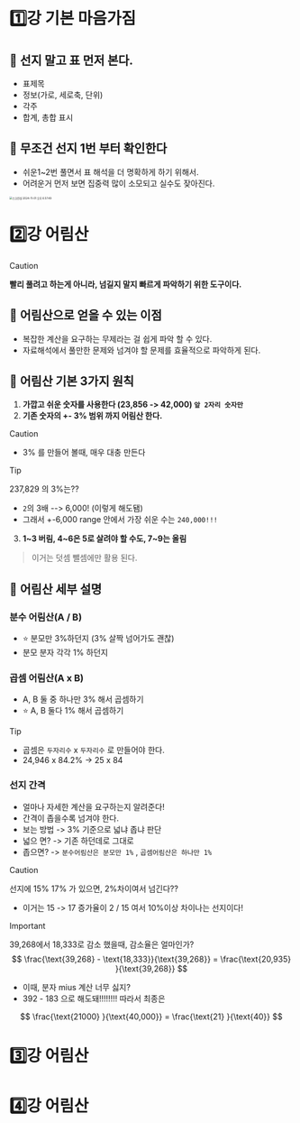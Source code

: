 # 1️⃣강 기본 마음가짐

## 💊 선지 말고 표 먼저 본다.

* 표제목
* 정보(가로, 세로축, 단위)
* 각주
* 합계, 총합 표시

## 💊 무조건 선지 1번 부터 확인한다

* 쉬운1~2번 풀면서 표 해석을 더 명확하게 하기 위해서.
* 어려운거 먼저 보면 집중력 많이 소모되고 실수도 잦아진다.





<img src="/Users/SEONG/스크린샷/스크린샷 2024-11-01 오후 6.57.49.png" alt="스크린샷 2024-11-01 오후 6.57.49" style="zoom:33%;" />





# 2️⃣강 어림산

> [!caution]
>
> **빨리 풀려고 하는게 아니라, 넘길지 말지 빠르게 파악하기 위한 도구이다.**



## 💊 어림산으로 얻을 수 있는 이점

* 복잡한 계산을 요구하는 무제라는 걸 쉽게 파악 할 수 있다.
* 자료해석에서 풀만한 문제와 넘겨야 할 문제를 효율적으로 파악하게 된다.



## 💊 어림산 기본 3가지 원칙

1. **가깝고 쉬운 숫자를 사용한다 (23,856 -> 42,000) `앞 2자리 숫자만`**
2. **기존 숫자의 +- 3% 범위 까지 어림산 한다.**

> [!caution]
>
> * 3% 를 만들어 볼때, 매우 대충 만든다 

> [!TIP]
>
> 237,829 의 3%는??
>
> * `2`의 3배 --> 6,000! (이렇게 해도됌)
> * 그래서 +-6,000 range 안에서 가장 쉬운 수는 `240,000!!!`

3.  **1~3 버림, 4~6은 5로 살려야 할 수도, 7~9는 올림**

> 이거는 덧셈 뺄셈에만 활용 된다.



## 💊 어림산 세부 설명

### 분수 어림산(A / B)

* ⭐️ 분모만 3%하던지 (3% 살짝 넘어가도 괜찮) 
* 분모 분자 각각 1% 하던지



###  곱셈 어림산(A x B)

* A, B 둘 중 하나만 3% 해서 곱셈하기
* ⭐️ A, B 둘다 1% 해서 곱셈하기 

> [!Tip]
>
> * 곱셈은 `두자리수` x `두자리수` 로 만들어야 한다.
> * 24,946 x 84.2% -> 25 x 84



### 선지 간격

* 얼마나 자세한 계산을 요구하는지 알려준다!
* 간격이 좁을수록 넘겨야 한다.
* 보는 방법 -> 3% 기준으로 넓냐 좁냐 판단
* 넓으 면? -> 기존 하던데로 그대로
* 좁으면? -> `분수어림산은 분모만 1%` , `곱셈어림산은 하나만 1%`

> [!caution]
>
> 선지에 15% 17% 가 있으면, 2%차이여서 넘긴다??
>
> * 이거는 15 -> 17 증가율이 2 / 15 여서 10%이상 차이나는 선지이다!

> [!important]
>
> 39,268에서 18,333로 감소 했을때, 감소율은 얼마인가?
> $$
> \frac{\text{39,268} - \text{18,333}}{\text{39,268}} = \frac{\text{20,935} }{\text{39,268}}
> $$
>
> * 이때, 분자 mius 계산 너무 싫지?
> * 392 - 183 으로 해도돼!!!!!!!! 따라서 최종은
>
> $$
> \frac{\text{21000} }{\text{40,000}} = \frac{\text{21} }{\text{40}}
> $$

# 3️⃣강 어림산

  

# 4️⃣강 어림산



































































































